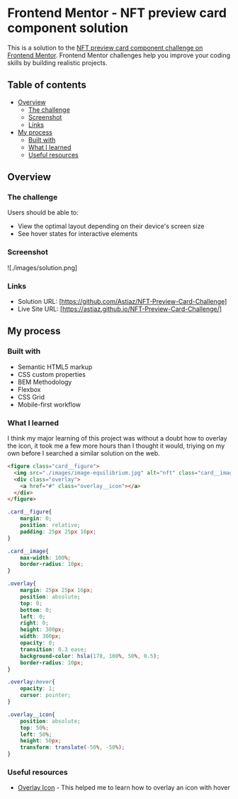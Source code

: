 # Frontend Mentor - NFT preview card component solution

This is a solution to the [NFT preview card component challenge on Frontend Mentor](https://www.frontendmentor.io/challenges/nft-preview-card-component-SbdUL_w0U). Frontend Mentor challenges help you improve your coding skills by building realistic projects. 

## Table of contents

- [Overview](#overview)
  - [The challenge](#the-challenge)
  - [Screenshot](#screenshot)
  - [Links](#links)
- [My process](#my-process)
  - [Built with](#built-with)
  - [What I learned](#what-i-learned)
  - [Useful resources](#useful-resources)

## Overview

### The challenge

Users should be able to:

- View the optimal layout depending on their device's screen size
- See hover states for interactive elements

### Screenshot

![./images/solution.png]

### Links

- Solution URL: [https://github.com/Astiaz/NFT-Preview-Card-Challenge]
- Live Site URL: [https://astiaz.github.io/NFT-Preview-Card-Challenge/]

## My process

### Built with

- Semantic HTML5 markup
- CSS custom properties
- BEM Methodology
- Flexbox
- CSS Grid
- Mobile-first workflow

### What I learned

I think my major learning of this project was without a doubt how to overlay the icon, it took me a few more hours than I thought it would, triying on my own before I searched a similar solution on the web.

```html
<figure class="card__figure">
  <img src="./images/image-equilibrium.jpg" alt="nft" class="card__image">
  <div class="overlay">
    <a href="#" class="overlay__icon"></a>
  </div>
</figure>
```
```css
.card__figure{
    margin: 0;
    position: relative;
    padding: 25px 25px 16px;
}

.card__image{
    max-width: 100%;
    border-radius: 10px;
}

.overlay{
    margin: 25px 25px 16px;
    position: absolute;
    top: 0;
    bottom: 0;
    left: 0;
    right: 0;
    height: 300px;
    width: 300px;
    opacity: 0;
    transition: 0.3 ease;
    background-color: hsla(178, 100%, 50%, 0.5);
    border-radius: 10px;
}

.overlay:hover{
    opacity: 1;
    cursor: pointer;
}

.overlay__icon{
    position: absolute;
    top: 50%;
    left: 50%;
    height: 50px;
    transform: translate(-50%, -50%);
}
```

### Useful resources

- [Overlay Icon](https://www.w3schools.com/howto/howto_css_image_overlay_icon.asp) - This helped me to learn how to overlay an icon with hover

